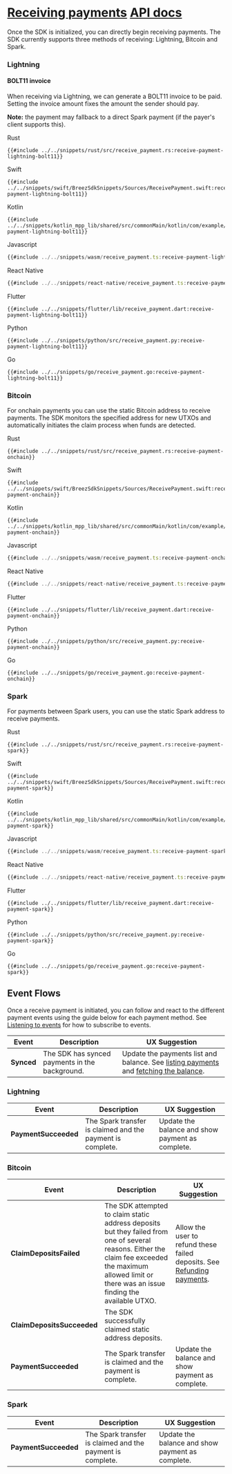<h1 id="receiving-payments">
    <a class="header" href="#receiving-payments">Receiving payments</a>
    <a class="tag" target="_blank" href="https://breez.github.io/spark-sdk/breez_sdk_spark/struct.BreezSdk.html#method.receive_payment">API docs</a>
</h1>

Once the SDK is initialized, you can directly begin receiving payments. The SDK currently supports three methods of receiving: Lightning, Bitcoin and Spark.

### Lightning

#### BOLT11 invoice

When receiving via Lightning, we can generate a BOLT11 invoice to be paid. Setting the invoice amount fixes the amount the sender should pay.

**Note:** the payment may fallback to a direct Spark payment (if the payer's client supports this).

<custom-tabs category="lang">
<div slot="title">Rust</div>
<section>

```rust,ignore
{{#include ../../snippets/rust/src/receive_payment.rs:receive-payment-lightning-bolt11}}
```
</section>

<div slot="title">Swift</div>
<section>

```swift,ignore
{{#include ../../snippets/swift/BreezSdkSnippets/Sources/ReceivePayment.swift:receive-payment-lightning-bolt11}}
```
</section>

<div slot="title">Kotlin</div>
<section>

```kotlin,ignore
{{#include ../../snippets/kotlin_mpp_lib/shared/src/commonMain/kotlin/com/example/kotlinmpplib/ReceivePayment.kt:receive-payment-lightning-bolt11}}
```
</section>

<div slot="title">Javascript</div>
<section>

```typescript
{{#include ../../snippets/wasm/receive_payment.ts:receive-payment-lightning-bolt11}}
```
</section>

<div slot="title">React Native</div>
<section>

```typescript
{{#include ../../snippets/react-native/receive_payment.ts:receive-payment-lightning-bolt11}}
```
</section>

<div slot="title">Flutter</div>
<section>

```dart,ignore
{{#include ../../snippets/flutter/lib/receive_payment.dart:receive-payment-lightning-bolt11}}
```
</section>

<div slot="title">Python</div>
<section>

```python,ignore 
{{#include ../../snippets/python/src/receive_payment.py:receive-payment-lightning-bolt11}}
```
</section>

<div slot="title">Go</div>
<section>

```go,ignore
{{#include ../../snippets/go/receive_payment.go:receive-payment-lightning-bolt11}}
```
</section>
</custom-tabs>

### Bitcoin

For onchain payments you can use the static Bitcoin address to receive payments.
The SDK monitors the specified address for new UTXOs and automatically initiates the claim process when funds are detected.

<custom-tabs category="lang">
<div slot="title">Rust</div>
<section>

```rust,ignore
{{#include ../../snippets/rust/src/receive_payment.rs:receive-payment-onchain}}
```
</section>

<div slot="title">Swift</div>
<section>

```swift,ignore
{{#include ../../snippets/swift/BreezSdkSnippets/Sources/ReceivePayment.swift:receive-payment-onchain}}
```
</section>

<div slot="title">Kotlin</div>
<section>

```kotlin,ignore
{{#include ../../snippets/kotlin_mpp_lib/shared/src/commonMain/kotlin/com/example/kotlinmpplib/ReceivePayment.kt:receive-payment-onchain}}
```
</section>

<div slot="title">Javascript</div>
<section>

```typescript
{{#include ../../snippets/wasm/receive_payment.ts:receive-payment-onchain}}
```
</section>

<div slot="title">React Native</div>
<section>

```typescript
{{#include ../../snippets/react-native/receive_payment.ts:receive-payment-onchain}}
```
</section>

<div slot="title">Flutter</div>
<section>

```dart,ignore
{{#include ../../snippets/flutter/lib/receive_payment.dart:receive-payment-onchain}}
```
</section>

<div slot="title">Python</div>
<section>

```python,ignore 
{{#include ../../snippets/python/src/receive_payment.py:receive-payment-onchain}}
```
</section>

<div slot="title">Go</div>
<section>

```go,ignore
{{#include ../../snippets/go/receive_payment.go:receive-payment-onchain}}
```
</section>
</custom-tabs>

### Spark

For payments between Spark users, you can use the static Spark address to receive payments.

<custom-tabs category="lang">
<div slot="title">Rust</div>
<section>

```rust,ignore
{{#include ../../snippets/rust/src/receive_payment.rs:receive-payment-spark}}
```
</section>

<div slot="title">Swift</div>
<section>

```swift,ignore
{{#include ../../snippets/swift/BreezSdkSnippets/Sources/ReceivePayment.swift:receive-payment-spark}}
```
</section>

<div slot="title">Kotlin</div>
<section>

```kotlin,ignore
{{#include ../../snippets/kotlin_mpp_lib/shared/src/commonMain/kotlin/com/example/kotlinmpplib/ReceivePayment.kt:receive-payment-spark}}
```
</section>

<div slot="title">Javascript</div>
<section>

```typescript
{{#include ../../snippets/wasm/receive_payment.ts:receive-payment-spark}}
```
</section>

<div slot="title">React Native</div>
<section>

```typescript
{{#include ../../snippets/react-native/receive_payment.ts:receive-payment-spark}}
```
</section>

<div slot="title">Flutter</div>
<section>

```dart,ignore
{{#include ../../snippets/flutter/lib/receive_payment.dart:receive-payment-spark}}
```
</section>

<div slot="title">Python</div>
<section>

```python,ignore 
{{#include ../../snippets/python/src/receive_payment.py:receive-payment-spark}}
```
</section>

<div slot="title">Go</div>
<section>

```go,ignore
{{#include ../../snippets/go/receive_payment.go:receive-payment-spark}}
```
</section>
</custom-tabs>

## Event Flows
Once a receive payment is initiated, you can follow and react to the different payment events using the guide below for each payment method. See [Listening to events](/guide/events.md) for how to subscribe to events.

| Event | Description | UX Suggestion |
| --- | --- | --- |
| **Synced** | The SDK has synced payments in the background.  | Update the payments list and balance. See [listing payments](/guide/list_payments.md) and [fetching the balance](/guide/get_info.md). |

### Lightning
| Event | Description | UX Suggestion |
| --- | --- | --- |
| **PaymentSucceeded** | The Spark transfer is claimed and the payment is complete. | Update the balance and show payment as complete. |

### Bitcoin
| Event | Description | UX Suggestion |
| --- | --- | --- |
| **ClaimDepositsFailed** | The SDK attempted to claim static address deposits but they failed from one of several reasons. Either the claim fee exceeded the maximum allowed limit or there was an issue finding the available UTXO. | Allow the user to refund these failed deposits. See [Refunding payments](/guide/refunding_payments.md). |
| **ClaimDepositsSucceeded** | The SDK successfully claimed static address deposits. |  |
| **PaymentSucceeded** | The Spark transfer is claimed and the payment is complete. | Update the balance and show payment as complete. |

### Spark
| Event | Description | UX Suggestion |
| --- | --- | --- |
| **PaymentSucceeded** | The Spark transfer is claimed and the payment is complete. | Update the balance and show payment as complete. |
